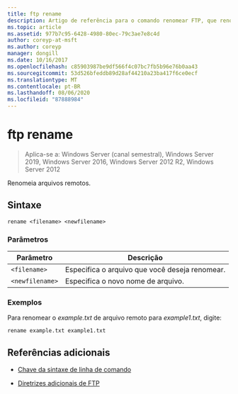 ```yaml
---
title: ftp rename
description: Artigo de referência para o comando renomear FTP, que renomeia arquivos remotos.
ms.topic: article
ms.assetid: 977b7c95-6428-4980-80ec-79c3ae7e8c4d
author: coreyp-at-msft
ms.author: coreyp
manager: dongill
ms.date: 10/16/2017
ms.openlocfilehash: c85903987be9df566f4c07bc7fb5b96e76b0aa43
ms.sourcegitcommit: 53d526bfeddb89d28af44210a23ba417f6ce0ecf
ms.translationtype: MT
ms.contentlocale: pt-BR
ms.lasthandoff: 08/06/2020
ms.locfileid: "87888984"
---
```

# <a name="ftp-rename"></a>ftp rename

> Aplica-se a: Windows Server (canal semestral), Windows Server 2019, Windows Server 2016, Windows Server 2012 R2, Windows Server 2012

Renomeia arquivos remotos.

## <a name="syntax"></a>Sintaxe

```
rename <filename> <newfilename>
```

### <a name="parameters"></a>Parâmetros

| Parâmetro | Descrição |
| --------- | ----------- |
| `<filename>` | Especifica o arquivo que você deseja renomear. |
| `<newfilename>` | Especifica o novo nome de arquivo. |

### <a name="examples"></a>Exemplos

Para renomear o *example.txt* de arquivo remoto para *example1.txt*, digite:

```
rename example.txt example1.txt
```

## <a name="additional-references"></a>Referências adicionais

- [Chave da sintaxe de linha de comando](command-line-syntax-key.md)

- [Diretrizes adicionais de FTP](/previous-versions/orphan-topics/ws.10/cc756013(v=ws.10))
